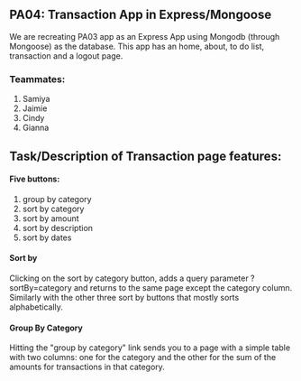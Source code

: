 ## PA04: Transaction App in Express/Mongoose

We are recreating PA03 app as an Express App using Mongodb (through Mongoose) as the database. This app has an home, about, to do list, transaction and a logout page. 

### Teammates:
 1. Samiya
 2. Jaimie
 3. Cindy
 4. Gianna


## Task/Description of Transaction page features:

#### Five buttons: 
1. group by category
2. sort by category
3. sort by amount
4. sort by description
5. sort by dates

#### Sort by
Clicking on the sort by category button, adds a query parameter   ?sortBy=category
and returns to the same page except the category column. Similarly with the other three sort by buttons that mostly sorts alphabetically.

#### Group By Category
Hitting the "group by category" link sends you to a page with a simple table with two columns: one for the category and the other for the sum of the amounts for transactions in that category.

